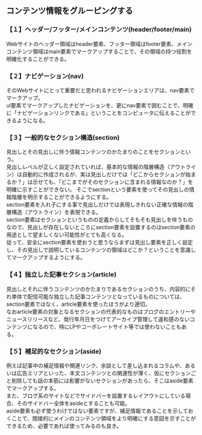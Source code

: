 ## コンテンツ情報をグルーピングする
### 【１】ヘッダー/フッター/メインコンテンツ(header/footer/main)
Webサイトのヘッダー領域はheader要素、フッター領域はfooter要素、メインコンテンツ領域はmain要素でマークアップすることで、その領域の持つ役割を明確化することができる。

### 【２】ナビゲーション(nav)
そのWebサイトにとって重要だと思われるナビゲーションエリアは、nav要素でマークアップ。<br>
ul要素でマークアップしたナビゲーションを、更にnav要素で囲むことで、明確に「ナビゲーションリンクである」ということをコンピュータに伝えることができるようになる。

### 【３】一般的なセクション構造(section)
見出しとその見出しに伴う情報コンテンツのかたまりのことをセクションという。<br>
見出しレベルが正しく設定されていれば、基本的な情報の階層構造（アウトライン）は自動的に作成されるが、実は見出しだけでは「どこからセクションが始まるか？」は示せても、「どこまでがそのセクションに含まれる情報なのか？」を明確に示すことができない。
そこでsectionという要素を使ってその見出しの情報階層を明示することができるようにする。<br>
section要素を入れ子にする事で見出しだけでは表現しきれない正確な情報の階層構造（アウトライン）を表現できる。<br>
section要素はセクションというものの定義からしてそもそも見出しを伴うものなので、見出しが存在しないところにsection要素を設置するのはsection要素の用途として望ましくない可能性がとても高くなる。<br>
従って、安全にsection要素を使おうと思うならまずは見出し要素を正しく設定し、その見出しで説明しているコンテンツの領域はどこか？ということを意識してマークアップするようにする。

### 【４】独立した記事セクション(article)
見出しとそれに伴うコンテンツのかたまりであるセクションのうち、内容的にそれ単体で配信可能な独立した記事コンテンツとなっているものについては、section要素ではなく、article要素を使ったほうがより適切。<br>
なおarticle要素の対象となるセクションの代表的なものはブログのエントリーやニュースリリースなど、発行年月日をつけてアーカイブ管理して違和感のないコンテンツになるので、特にLPやコーポレートサイト等では使わないこともある。

### 【５】補足的なセクション(aside)
例えば記事中の補足情報や関連リンク、余談として差し込まれるコラムや、あるいは広告エリアといった、本文コンテンツとの関連性が薄く、仮にセクションごと削除しても話の本筋には影響がないセクションがあったら、そこはaside要素でマークアップする。<br>
また、ブログ系のサイトなどでサイドバーを設置するレイアウトにしている場合、そのサイドバー全体をasideとすることも可能。<br>
aside要素も必ず使うわけではない要素ですが、補足情報であることを示しておくことで、間接的にメインのコンテンツ領域をより明確にする意図を示すことができるため、必要であれば使ってみるのも良き。
